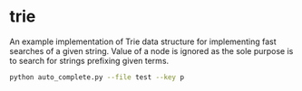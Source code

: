 # trie
An example implementation of Trie data structure for implementing fast searches of a given string.
Value of a node is ignored as the sole purpose is to search for strings prefixing given terms.

```bash
python auto_complete.py --file test --key p
```
